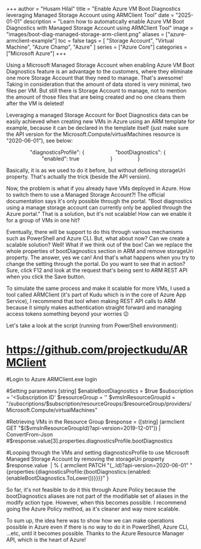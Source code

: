 +++
author = "Husam Hilal"
title = "Enable Azure VM Boot Diagnostics leveraging Managed Storage Account using ARMClient Tool"
date = "2025-01-01"
description = "Learn how to automatically enable Azure VM Boot Diagnostics with Managed Storage Account using ARMClient Tool"
image = "images/boot-diag-managed-storage-arm-client.png"
aliases = ["azure-armclient-example"]
toc = false
tags = [
    "Storage Account",
    "Virtual Machine",
    "Azure Champ",
    "Azure"
]
series = ["Azure Core"]
categories = ["Microsoft Azure"]
+++

Using a Microsoft Managed Storage Account when enabling Azure VM Boot Diagnostics feature is an advantage to the customers, where they eliminate one more Storage Account that they need to manage. That's awesome! Taking in consideration that the amount of data stored is very minimal, two files per VM. But still there is Storage Account to manage, not to mention the amount of those files that are being created and no one cleans them after the VM is deleted!

Leveraging a managed Storage Account for Boot Diagnostics data can be easily achieved when creating new VMs in Azure using an ARM template for example, because it can be declared in the template itself (just make sure the API version for the Microsoft.Compute/virtualMachines resource is "2020-06-01"), see below:

                "diagnosticsProfile": {
                    "bootDiagnostics": {
                        "enabled": true
                    }
                }

Basically, it is as we used to do it before, but without defining storageUri property. That's actually the trick (beside the API version).

Now, the problem is what if you already have VMs deployed in Azure. How to switch them to use a Managed Storage Account?! The official documentation says it's only possible through the portal. "Boot diagnostics using a manage storage account can currently only be applied through the Azure portal." That is a solution, but it's not scalable! How can we enable it for a group of VMs in one hit?

Eventually, there will be support to do this through various mechanisms such as PowerShell and Azure CLI. But, what about now? Can we create a scalable solution? Well! What if we think out of the box! Can we replace the whole properties of bootDiagnostics section in ARM and remove storageUri property. The answer, yes we can! And that's what happens when you try to change the setting through the portal. Do you want to see that in action? Sure, click F12 and look at the request that's being sent to ARM REST API when you click the Save button.

To simulate the same process and make it scalable for more VMs, I used a tool called ARMClient (it's part of Kudu which is in the core of Azure App Service), I recommend that tool when making REST API calls to ARM because it simply makes authentication straight forward and managing access tokens something beyond your worries 😉

Let's take a look at the script (running from PowerShell environment):

# https://github.com/projectkudu/ARMClient
#Login to Azure
ARMClient.exe login

#Setting parameters
[string] $enableBootDiagnostics = $true
$subscription = '<Subscription ID'
$resourceGroup = '<Resource Group>'
$vmsInResourceGroupId = "/subscriptions/$subscription/resourceGroups/$resourceGroup/providers/Microsoft.Compute/virtualMachines"

#Retrieving VMs in the Resource Group
$response = ([string] (armclient GET "$($vmsInResourceGroupId)?api-version=2019-12-01")) | ConvertFrom-Json
#$response.value[3].properties.diagnosticsProfile.bootDiagnostics

#Looping through the VMs and setting diagnosticsProfile to use Microsoft Managed Storage Account by removing the storageUri property
$response.value  | % {
armclient PATCH "$($_.Id)?api-version=2020-06-01" "{properties:{diagnosticsProfile:{bootDiagnostics:{enabled:$($enableBootDiagnostics.ToLower())}}}}"
}

So far, it's not feasible to do it this through Azure Policy because the  bootDiagnostics aliases are not part of the modifiable set of aliases in the modify action type. However, when this becomes possible. I recommend going the Azure Policy method, as it's cleaner and way more scalable.

To sum up, the idea here was to show how we can make operations possible in Azure even if there is no way to do it in PowerShell, Azure CLI, ...etc, until it becomes possible. Thanks to the Azure Resource Manager API, which is the heart of Azure!